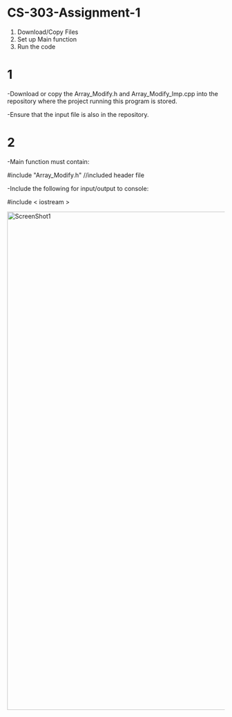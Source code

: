 # CS-303-Assignment-1

1. Download/Copy Files
2. Set up Main function
3. Run the code


# 1
-Download or copy the Array_Modify.h and Array_Modify_Imp.cpp into the repository where the project running this program is stored.

-Ensure that the input file is also in the repository.

# 2
-Main function must contain:

#include "Array_Modify.h"   //included header file  


-Include the following for input/output to console:

#include < iostream >



<img width="1152" alt="ScreenShot1" src="https://github.com/user-attachments/assets/a8fe6124-4e57-4424-b45a-99c1b7ce0006">
